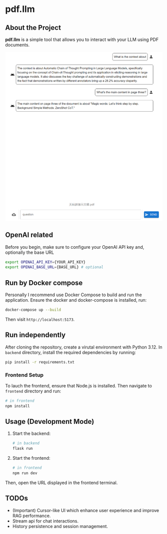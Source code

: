 # pdf.llm

## About the Project

**pdf.llm** is a simple tool that allows you to interact with your LLM using PDF documents.

![example](./docs/image.png)

## OpenAI related

Before you begin, make sure to configure your OpenAI API key and, optionally the base URL

```sh
export OPENAI_API_KEY={YOUR_API_KEY}
export OPENAI_BASE_URL={BASE_URL} # optional
```

## Run by Docker compose

Personally I recommend use Docker Compose to build and run the application. Ensure the docker and docker-compose is installed, run:

```sh
docker-compose up --build
```

Then visit `http://localhost:5173`.

## Run independently

After cloning the repository, create a virutal environment with Python 3.12. In `backend` directory, install the required dependencies by running:

```sh
pip install -r requirements.txt
```

### Frontend Setup

To lauch the frontend, ensure that Node.js is installed. Then navigate to `frontend` directory and run:

```sh
# in frontend
npm install
```

## Usage (Development Mode)

1. Start the backend:

    ```sh
    # in backend
    flask run
    ```

2. Start the frontend:

    ```sh
    # in frontend
    npm run dev
    ```

Then, open the URL displayed in the frontend terminal.

## TODOs

* (Important) Cursor-like UI which enhance user experience and improve RAG performance.
* Stream api for chat interactions.
* History persistence and session management.

